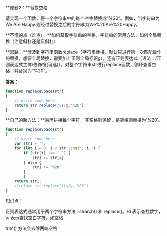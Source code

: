 **原题2：**替换空格

请实现一个函数，将一个字符串中的每个空格替换成“%20”。例如，当字符串为We Are Happy.则经过替换之后的字符串为We%20Are%20Happy。

**不懂的点（难点）：**如何获取字符串的空格，字符串的常用方法，如何全局替换（注意斜杠还是反斜杠）

**思路：**涉及到字符串函数replace（字符串替换，默认只进行第一次匹配操作的替换，想要全局替换，需要加上正则全局标识g），还有正则表达式（语法：/正则表达式主体/修饰符(可选)）。对整个字符串str进行replace函数，循环查看空格，并替换为“%20”。

**答案：**

``` javascript
function replaceSpace(str)
{
    // write code here
    return str.replace(/\s/g,'%20')
}
```



**自己的新方法：**遍历拼接每个字符，非空格则保留，是空格则替换为'%20'。

``` javascript
function replaceSpace(str)
{
    // write code here
    var str1 = ''; 
    for (let i = 0; i < str.length; i++) {
        if (str[i] !== ' ') {
            str1 += str[i]
        } else {
            str1 += '%20'
        }
        }
    return str1;      
    //return str.replace(/\s/g,'%20')
}
```



知识点：

正则表达式通常用于两个字符串方法 : search() 和 replace()。\d 表示查找数字，\s 表示查找空白字符，如空格

trim() 方法会去除两端空格